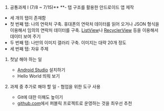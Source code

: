 1. 공통과제 I (7/8 ~ 7/15)** **- 탭 구조를 활용한 안드로이드 앱 제작

- 세 개의 탭이 존재함
- 첫 번째 탭: 나의 연락처 구축. 휴대폰의 연락처 데이터를 읽어 오거나 JSON 형식을 이용해서 임의의 연락처 데이터를 구축. [ListView](https://developer.android.com/reference/android/widget/ListView.html)나 [RecyclerView](https://developer.android.com/guide/topics/ui/layout/recyclerview) 등을 이용해서 데이터 보여 주기
- 두 번째 탭: 나만의 이미지 갤러리 구축. 이미지는 대략 20개 정도
- 세 번째 탭: 자유 주제

1. 첫날 해야 하는 일
    - [Android Studio](https://developer.android.com/studio) 설치하기
    - Hello World 띄워 보기
    
2. 과제 중 추가로 해야 할 일 - 협업을 위한 도구 사용
    - Git에 대한 이해도 높이기
    - [github.com](http://github.com/)에서 퍼블릭 프로젝트로 운영하는 것을 최우선 추천
